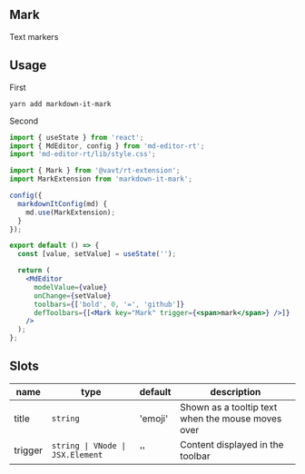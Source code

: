 ## Mark

Text markers

## Usage

First

```shell
yarn add markdown-it-mark
```

Second

```jsx
import { useState } from 'react';
import { MdEditor, config } from 'md-editor-rt';
import 'md-editor-rt/lib/style.css';

import { Mark } from '@vavt/rt-extension';
import MarkExtension from 'markdown-it-mark';

config({
  markdownItConfig(md) {
    md.use(MarkExtension);
  }
});

export default () => {
  const [value, setValue] = useState('');

  return (
    <MdEditor
      modelValue={value}
      onChange={setValue}
      toolbars={['bold', 0, '=', 'github']}
      defToolbars={[<Mark key="Mark" trigger={<span>mark</span>} />]}
    />
  );
};
```

## Slots

| name | type | default | description |
| --- | --- | --- | --- |
| title | `string` | 'emoji' | Shown as a tooltip text when the mouse moves over |
| trigger | `string \| VNode \| JSX.Element` | '' | Content displayed in the toolbar |
